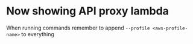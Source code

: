 # Now showing API proxy lambda

When running commands remember to append `--profile <aws-profile-name>` to everything
